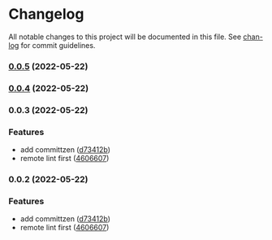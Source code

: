 # Changelog

All notable changes to this project will be documented in this file. See [chan-log](https://github.com/conventional-changelog/chan-log) for commit guidelines.

### [0.0.5](https://github.com/YanPanMichael/ferry-mw-core/compare/v0.0.4...v0.0.5) (2022-05-22)

### [0.0.4](https://github.com/YanPanMichael/ferry-mw-core/compare/v0.0.3...v0.0.4) (2022-05-22)

### 0.0.3 (2022-05-22)


### Features

* add committzen ([d73412b](https://github.com/YanPanMichael/ferry-mw-core/commit/d73412bce4f7dec171b7024a6006521d8eefee52))
* remote lint first ([4606607](https://github.com/YanPanMichael/ferry-mw-core/commit/46066075966023df634ae6367c8ac7210723372c))

### 0.0.2 (2022-05-22)


### Features

* add committzen ([d73412b](https://github.com/YanPanMichael/ferry-mw-core/commit/d73412bce4f7dec171b7024a6006521d8eefee52))
* remote lint first ([4606607](https://github.com/YanPanMichael/ferry-mw-core/commit/46066075966023df634ae6367c8ac7210723372c))
